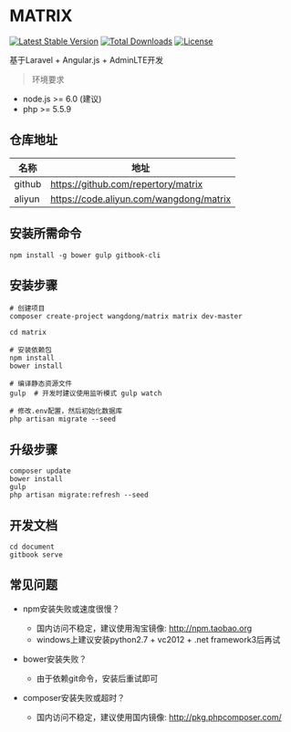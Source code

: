# MATRIX

[![Latest Stable Version](https://poser.pugx.org/wangdong/matrix/v/stable)](https://packagist.org/packages/wangdong/matrix)
[![Total Downloads](https://poser.pugx.org/wangdong/matrix/downloads)](https://packagist.org/packages/wangdong/matrix)
[![License](https://poser.pugx.org/wangdong/matrix/license)](https://packagist.org/packages/wangdong/matrix)

基于Laravel + Angular.js + AdminLTE开发

> 环境要求
- node.js >= 6.0 (建议)
- php >= 5.5.9

## 仓库地址

|  名称  |                 地址                    |
| ------ | --------------------------------------- |
| github | https://github.com/repertory/matrix     |
| aliyun | https://code.aliyun.com/wangdong/matrix |

## 安装所需命令
```
npm install -g bower gulp gitbook-cli
```

## 安装步骤
```
# 创建项目
composer create-project wangdong/matrix matrix dev-master

cd matrix

# 安装依赖包
npm install
bower install

# 编译静态资源文件
gulp  # 开发时建议使用监听模式 gulp watch

# 修改.env配置，然后初始化数据库
php artisan migrate --seed
```

## 升级步骤
```
composer update
bower install
gulp
php artisan migrate:refresh --seed
```

## 开发文档
```
cd document
gitbook serve
```

## 常见问题
- npm安装失败或速度很慢？
  - 国内访问不稳定，建议使用淘宝镜像: http://npm.taobao.org
  - windows上建议安装python2.7 + vc2012 + .net framework3后再试

- bower安装失败？
  - 由于依赖git命令，安装后重试即可

- composer安装失败或超时？
  - 国内访问不稳定，建议使用国内镜像: http://pkg.phpcomposer.com/
